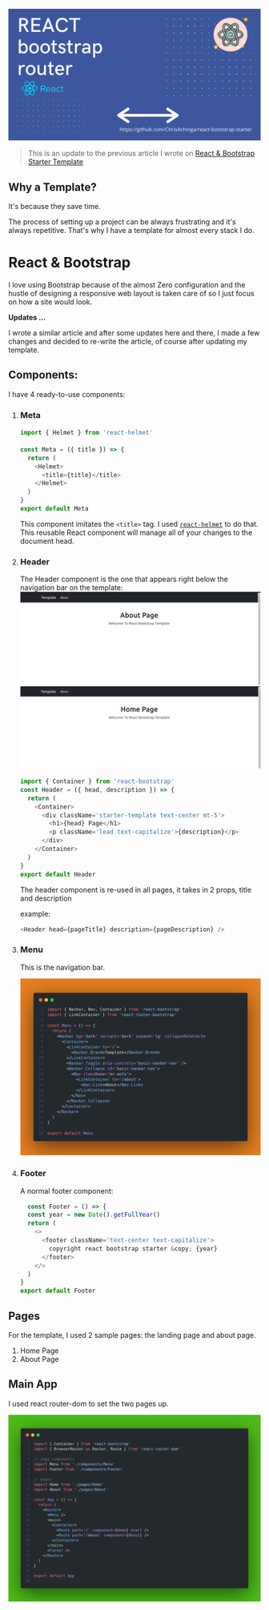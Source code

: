 ![image-banner](react-bootstrap-starter.png)

> This is an update to the previous article I wrote on [React & Bootstrap Starter Template](https://chrisdev.hashnode.dev/react-and-bootstrap-starter-template)

## Why a Template?

It's because they save time.

The process of setting up a project can be always frustrating and it's always repetitive. That's why I have a template for almost every stack I do.

# React & Bootstrap

I love using Bootstrap because of the almost Zero configuration and the hustle of designing a responsive web layout is taken care of so I just focus on how a site would look.

**Updates ...**

I wrote a similar article and after some updates here and there, I made a few changes and decided to re-write the article, of course after updating my template.

## Components:

I have 4 ready-to-use components:

1.  ### Meta

    ```js
    import { Helmet } from 'react-helmet'

    const Meta = ({ title }) => {
      return (
        <Helmet>
          <title>{title}</title>
        </Helmet>
      )
    }
    export default Meta
    ```

    This component imitates the `<title>` tag. I used [`react-helmet`](https://www.npmjs.com/package/react-helmet) to do that. This reusable React component will manage all of your changes to the document head.

2.  ### Header

    The Header component is the one that appears right below the navigation bar on the template:
    ![header-screenshot](heaader-1.png)
    ![header2-screenshot](header-2.png)


    ```js
    import { Container } from 'react-bootstrap'
    const Header = ({ head, description }) => {
      return (
        <Container>
          <div className='starter-template text-center mt-5'>
            <h1>{head} Page</h1>
            <p className='lead text-capitalize'>{description}</p>
          </div>
        </Container>
      )
    }
    export default Header
    ```

    The header component is re-used in all pages, it takes in 2 props, title and description

    example:

    ```js
    <Header head={pageTitle} description={pageDescription} />
    ```

3.  ### Menu

    This is the navigation bar.

    ![menu](MENU-RXT.png)

4.  ### Footer

    A normal footer component:

    ```js
      const Footer = () => {
      const year = new Date().getFullYear()
      return (
        <>
          <footer className='text-center text-capitalize'>
            copyright react bootstrap starter &copy; {year}
          </footer>
        </>
      )
    }
    export default Footer
    ```

## Pages

For the template, I used 2 sample pages: the landing page and about page.

1. Home Page
2. About Page

## Main App

I used react router-dom to set the two pages up.

![app](APP-RXT.png)